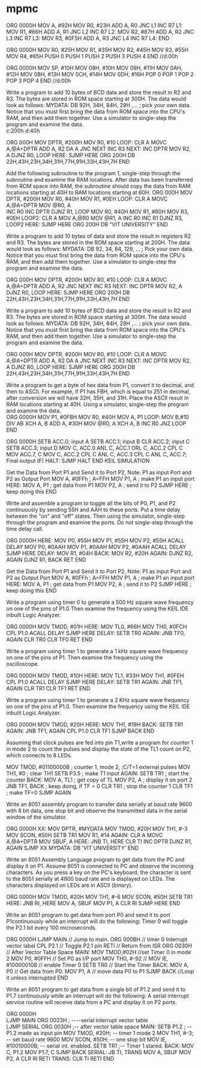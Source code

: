 # mpmc

ORG 0000H
MOV A, #92H
MOV R0, #23H
ADD A, R0
JNC L1
INC R7
L1: MOV R1, #66H
ADD A, R1
JNC L2
INC R7
L2: MOV R2, #87H
ADD A, R2
JNC L3
INC R7
L3: MOV R3, #0F5H
ADD A, R3
JNC L4
INC R7
L4: 
END


ORG 0000H
MOV R0, #25H
MOV R1, #35H
MOV R2, #45H
MOV R3, #55H
MOV R4, #65H
PUSH 0
PUSH 1
PUSH 2
PUSH 3
PUSH 4
END   //d:00h

ORG 0000H
MOV SP, #10H
MOV 08H, #10H
MOV 09H, #11H
MOV 0AH, #12H
MOV 0BH, #13H
MOV 0CH, #14H
MOV 0DH, #16H
POP 0
POP 1
POP 2
POP 3
POP 4
END   //d:00h

Write a program to add 10 bytes of BCD data and store the result in R2 and R3. The bytes are stored in ROM space starting at 300H. The data would look as follows:
MYDATA:	DB	92H, 34H, 84H, 29H ,...	; pick your own data.
Notice that you must first bring the data from ROM space into the CPU's RAM, and then add them together. Use a simulator to single-step the program and examine the data.  
c:200h
d:40h

ORG 000H
MOV DPTR, #200H
MOV R0, #10
LOOP: CLR A
MOVC A,@A+DPTR
ADD A, R2
DA A
JNC NEXT
INC R3
NEXT: INC DPTR
MOV R2, A
DJNZ R0, LOOP
HERE: SJMP HERE 
ORG 200H
DB 22H,43H,23H,34H,31H,77H,91H,33H,43H,7H
END  

Add the following subroutine to the program 1, single-step through the subroutine and examine the RAM locations.  After data has been transferred from ROM space into RAM, the subroutine should copy the data from RAM locations starting at 40H to RAM locations starting at 60H.
ORG 000H
MOV DPTR, #200H
MOV R0, #40H
MOV R1, #0EH
LOOP: CLR A
MOVC A,@A+DPTR
MOV @R0, A	
INC R0
INC DPTR
DJNZ R1, LOOP
MOV R0, #40H
MOV R1, #60H
MOV R3, #0EH
LOOP2: CLR A
MOV A,@R0
MOV @R1, A
INC R0
INC R1
DJNZ R3, LOOP2
HERE: SJMP HERE
ORG 200H
DB "VIT UNIVERSITY"
END                 


Write a program to add 10 bytes of data and store the result in registers R2 and R3. The bytes are stored in the ROM space starting at 200H. The data would look as follows: 
MYDATA: DB	92, 34, 84, 129, ...		;
Pick your own data. Notice that you must first bring the data from ROM space into the CPU's RAM, and then add them together. Use a simulator to single-step the program and examine the data.  

ORG 000H
MOV DPTR, #200H
MOV R0, #10
LOOP: CLR A
MOVC A,@A+DPTR
ADD A, R2
JNC NEXT
INC R3
NEXT: INC DPTR
MOV R2, A
DJNZ R0, LOOP
HERE: SJMP HERE 
ORG 200H
DB 22H,43H,23H,34H,31H,77H,91H,33H,43H,7H
END

Write a program to add 10 bytes of BCD data and store the result in R2 and R3. The bytes are stored in ROM space starting at 300H. The data would look as follows:
MYDATA:	DB	92H, 34H, 84H, 29H ,...	; pick your own data.
Notice that you must first bring the data from ROM space into the CPU's RAM, and then add them together. Use a simulator to single-step the program and examine the data.  

ORG 000H
MOV DPTR, #200H
MOV R0, #10
LOOP: CLR A
MOVC A,@A+DPTR
ADD A, R2
DA A
JNC NEXT
INC R3
NEXT: INC DPTR
MOV R2, A
DJNZ R0, LOOP
HERE: SJMP HERE 
ORG 200H
DB 22H,43H,23H,34H,31H,77H,91H,33H,43H,7H
END  


Write a program to get a byte of hex data from P1, convert it to decimal, and then to ASCII. For example, if P1 has FBH, which is equal to 251 in decimal, after conversion we will have 32H, 35H, and 31H. Place the ASCII result in RAM locations starting at 40H. Using a simulator, single-step the program and examine the data.  
ORG 0000H
MOV P1, #0FBH
MOV R0, #40H
MOV A, P1
LOOP: MOV B,#10
DIV AB
XCH A, B
ADD A, #30H
MOV @R0, A
XCH A, B
INC R0
JNZ LOOP
END


ORG 0000H
SETB ACC.0;     input A
SETB ACC.1;     input B
CLR ACC.2;       input C
SETB ACC.3;      input D
MOV C, ACC.0
ANL C, ACC.1
ORL C, ACC.2
CPL C
MOV ACC.7, C
MOV  C, ACC.2
CPL C
ANL C, ACC.3
CPL C
ANL C, ACC.7;  Final output (F) 
HALT: SJMP HALT
END
KEIL SIMULATION


Get the Data from Port P1 and Send it to Port P2, Note: P1 as input Port and P2 as Output Port
MOV A, #0FFh	        ; A=FFH
MOV P1, A	        ; make P1 an input port
HERE: MOV A, P1      ; get data from P1
MOV P2, A	        ; send it to P2
SJMP HERE	        ; keep doing this
END


Write and assemble a program to toggle all the bits of P0, P1, and P2 continuously by sending 55H and AAH to these ports. 
Put a time delay between the "on" and "off" states.  Then using the simulator, single-step through the program and examine the ports. Do not single-step through the time delay call. 

ORG 0000H
HERE: MOV P0, #55H
MOV P1, #55H
MOV P2, #55H
ACALL DELAY
MOV P0, #0AAH
MOV P1, #0AAH
MOV P2, #0AAH
ACALL DELAY
SJMP HERE
DELAY:  MOV R1, #04H
BACK:  MOV R2, #20H
AGAIN: DJNZ R2, AGAIN
DJNZ R1, BACK
RET
END


Get the Data from Port P1 and Send it to Port P2, Note: P1 as input Port and P2 as Output Port
MOV A, #0FFh	        ; A=FFH
MOV P1, A	        ; make P1 an input port
HERE: MOV A, P1      ; get data from P1
MOV P2, A	        ; send it to P2
SJMP HERE	        ; keep doing this
END


Write a program using timer 0 to generate a 500 Hz square wave frequency on one of the pins of P1.0 
Then examine the frequency using the KEIL IDE inbuilt Logic Analyzer.

ORG 0000H
MOV TMOD, #01H
HERE: MOV TL0, #66H
MOV TH0, #0FCH
CPL P1.0
ACALL DELAY
SJMP HERE
DELAY: SETB TR0
AGAIN: JNB TF0, AGAIN
CLR TR0
CLR TF0
RET
END


Write a program using timer 1 to generate a 1 kHz square wave frequency on one of the pins of P1. 
Then examine the frequency using the oscilloscope.   
                                       
ORG 0000H
MOV TMOD, #10H
HERE: MOV TL1, #33H
MOV TH1, #0FEH
CPL P1.0
ACALL DELAY
SJMP HERE
DELAY: SETB TR1
AGAIN: JNB TF1, AGAIN
CLR TR1
CLR TF1
RET
END

Write a program using timer 1 to generate a 2 KHz square wave frequency on one of the pins of P1.0. 
Then examine the frequency using the KEIL IDE inbuilt Logic Analyzer.  

ORG 0000H
MOV TMOD, #20H
HERE: MOV TH1, #19H
BACK: SETB TR1
AGAIN: JNB TF1, AGAIN
CPL P1.0
CLR TF1
SJMP BACK
END

Assuming that clock pulses are fed into pin T1,write  a program for counter 1 in mode 2 to count the pulses and display the state of the TL1 count on P2, which connects to 8 LEDs. 

MOV TMOD, #01100000B 	; counter 1, mode 2, ;C/T=1 external pulses
MOV TH1, #0 		; clear TH1
SETB P3.5 		; make T1 input
AGAIN: SETB TR1         ; start the counter
BACK: MOV A, TL1        ; get copy of TL
MOV P2, A	        ; display it on port 2
JNB TF1, BACK		; keep doing, if TF = 0
CLR TR1 		; stop the counter 1
CLR TF1 	        ; make TF=0
SJMP AGAIN

Write an 8051 assembly program to transfer data serially at baud rate 9600 with 8 bit data, one stop bit and observe the transmitted data in the serial window of the simulator.

ORG 0000H
XX: MOV DPTR, #MYDATA
MOV TMOD, #20H
MOV TH1, #-3
MOV SCON, #50H
SETB TR1
MOV R1, #14
AGAIN: CLR A
MOVC A,@A+DPTR
MOV SBUF, A
HERE: JNB TI, HERE
CLR TI
INC DPTR
DJNZ R1, AGAIN
SJMP XX
MYDATA: DB 'VIT UNIVERSITY'
END

Write an 8051 Assembly Language program to get data from the PC and display it on P1. Assume 8051 is connected to PC and observe the incoming characters. As you press a key on the PC's keyboard, the character is sent to the 8051 serially at 4800 baud rate and is displayed on LEDs. The characters displayed on LEDs are in ASCII (binary).      

ORG 0000H
MOV TMOD, #20H
MOV TH1, #-6
MOV SCON, #50H
SETB TR1
HERE: JNB RI, HERE
MOV A, SBUF
MOV P1, A
CLR RI
SJMP HERE
END

Write an 8051 program to get data from port P0 and send it to port P1continuously while an interrupt will do the following: Timer 0 will toggle the P2.1 bit every 100 microseconds.

ORG 0000H
LJMP MAIN              	// Jump to main.
ORG 000BH           	// timer 0 Interrupt vector label
CPL P2.1                	// Toggle P2.1 pin
RETI                       	 // Return from ISR
ORG 0030H           	   // After Vector Table Space
MAIN: MOV TMOD,#02H     //set Timer 0 in mode 2
MOV P0, #0FFH               // Set P0 as I/P port
MOV TH0, #-92               // 
MOV IE, #10000010B   // enable Timer 0
SETB TR0                  	 // Start the Timer
BACK: MOV A, P0      // Get data from P0.
MOV P1, A                   // move data P0 to P1
SJMP BACK              //Loop it unless interrupted 
END 

           
Write an 8051 program to get data from a single bit of P1.2 and send it to P1.7 continuously while an interrupt will do the following: A serial interrupt service routine will receive data from a PC and display it on P2 ports.
 
ORG 0000H      
LJMP MAIN
ORG 0023H         ; ----serial interrupt vector table 			
LJMP SERIAL
ORG 0030H          ;--  after vector table space
MAIN: SETB P1.2 ;    --    P1.2 made as input pin
MOV TMOD, #20H; -- timer 1 mode 2
MOV TH1, #-3; -- set baud rate 9600
MOV SCON, #50H; -- one stop bit
MOV IE, #10010000B; -- serial  int. enabled.
SETB TR1 ;-- Timer 1 stared.
BACK: MOV C, P1.2
MOV P1.7, C
SJMP BACK
SERIAL: JB TI, TRANS
MOV A, SBUF
MOV P2, A
CLR RI
RETI
TRANS: CLR TI
RETI
END
